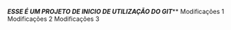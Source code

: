 ***********ESSE É UM PROJETO DE INICIO DE UTILIZAÇÃO DO GIT*************
Modificações 1
Modificações 2
Modificações 3